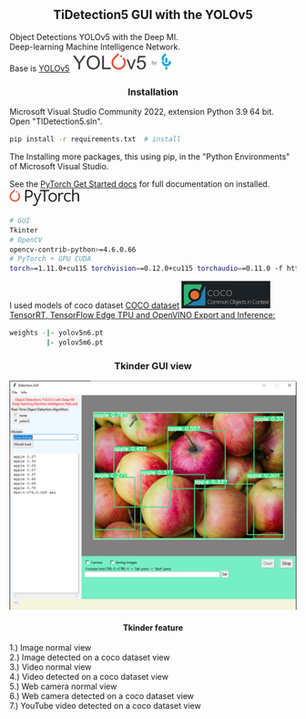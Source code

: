 ## <div align="center">TiDetection5 GUI with the YOLOv5</div>
Object Detections YOLOv5 with the Deep MI.<br> 
Deep-learning Machine Intelligence Network.<br>
Base is [YOLOv5](https://ultralytics.com/yolov5)
![Opencv](doc/yolov5.png)

### <div align="center">Installation</div>
Microsoft Visual Studio Community 2022, extension Python 3.9 64 bit.<br>
Open "TIDetection5.sln".
```bash
pip install -r requirements.txt  # install
```
The Installing more packages, this using pip, in the "Python Environments" of Microsoft Visual Studio.

See the [PyTorch Get Started docs](https://pytorch.org/get-started/locally/) for full documentation on installed.
![Opencv](doc/PyTorch_logo_black.png)
```bash
# GUI
Tkinter
# OpenCV
opencv-contrib-python>=4.6.0.66
# PyTorch + GPU CUDA
torch==1.11.0+cu115 torchvision==0.12.0+cu115 torchaudio==0.11.0 -f https://download.pytorch.org/whl/torch_stable.html
```
I used models of coco dataset [COCO dataset](https://cocodataset.org/#detection-eval)
![Opencv](doc/coco-logo.png)
[TensorRT, TensorFlow Edge TPU and OpenVINO Export and Inference:](https://github.com/ultralytics/yolov5/releases)
```bash
weights -|- yolov5n6.pt
         |- yolov5m6.pt
```
### <div align="center">Tkinder GUI view</div>
![Opencv](doc/gui.png)
#### <div align="center">Tkinder feature</div>
1.) Image normal view<br> 
2.) Image detected on a coco dataset view<br> 
3.) Video normal view<br> 
4.) Video detected on a coco dataset view<br> 
5.) Web camera normal view<br> 
6.) Web camera detected on a coco dataset view<br> 
7.) YouTube video detected on a coco dataset view<br> 












